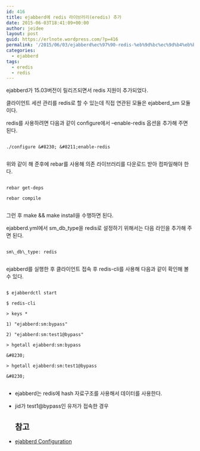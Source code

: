 ```yaml
---
id: 416
title: ejabberd에 redis 라이브러리(eredis) 추가
date: 2015-06-03T18:41:09+00:00
author: jeidee
layout: post
guid: https://erlnote.wordpress.com/?p=416
permalink: '/2015/06/03/ejabberd%ec%97%90-redis-%eb%9d%bc%ec%9d%b4%eb%b8%8c%eb%9f%ac%eb%a6%aceredis-%ec%b6%94%ea%b0%80/'
categories:
  - ejabberd
tags:
  - eredis
  - redis
---
```

ejabberd가 15.03버전이 릴리즈되면서 redis 지원이 추가되었다.
  
클라이언트 세션 관리를 redis로 할 수 있는데 직접 연관된 모듈은 ejabberd_sm 모듈이다.

redis를 사용하려면 다음과 같이 configure에서 &#8211;enable-redis 옵션을 추가해 주면 된다.

```
  
./configure &#8230; &#8211;enable-redis
  
```

위와 같이 해 준후에 rebar를 사용해 의존 라이브러리를 다운로드 받아 컴파일해야 한다.

```
  
rebar get-deps
  
rebar compile
  
```

그런 후 make && make install을 수행하면 된다.

ejabberd.yml에서 sm\_db\_type을 redis로 설정하기 위해서는 다음 라인을 추가해 주면 된다.

```
  
sm\_db\_type: redis
  
```

ejabberd를 실행한 후 클라이언트 접속 후 redis-cli를 사용해 다음과 같이 확인해 볼 수 있다.

```
  
$ ejabberdctl start
  
$ redis-cli
  
> keys *
  
1) "ejabberd:sm:bypass"
  
2) "ejabberd:sm:test1@bypass"
  
> hgetall ejabberd:sm:bypass
  
&#8230;
  
> hgetall ejabberd:sm:test1@bypass
  
&#8230;
  
```

  * ejabberd는 redis에 hash 자료구조를 사용해서 데이터를 사용한다.
  * jid가 test1@bypass인 유저가 접속한 경우
  
    ## 참고

  * [ejabberd Configuration](http://docs.ejabberd.im/admin/guide/configuration/)